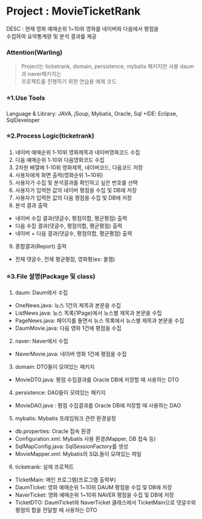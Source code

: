 # Project : MovieTicketRank
DESC : 현재 영화 예매순위 1~10위 영화를 네이버와 다음에서 평점을  
수집하여 요약통계량 및 분석 결과를 제공

### Attention(Warling)
  > Project는 ticketrank, domain, persistence, mybatis 패키지만 사용 daum과 naver패키지는  
  프로젝트를 진행하기 위한 연습용 예제 코드

### :star:1.Use Tools
Language & Library: JAVA, jSoup, Mybatis, Oracle, Sql
+IDE: Eclipse, SqlDeveloper

### :star:2.Process Logic(ticketrank)
1. 네이버 예매순위 1-10위 영화제목과 네이버영화코드 수집  
2. 다음 예매순위 1-10위 다음영화코드 수집  
3. 2차원 배열에 1-10위 영화제목, 네이버코드, 다음코드 저장  
4. 사용자에게 화면 출력(영화순위 1~10위)  
5. 사용자가 수집 및 분석결과를 확인하고 싶은 번호를 선택  
6. 사용자가 입력한 값의 네이버 평점을 수집 및 DB에 저장  
7. 사용자가 입력한 값의 다음 평점을 수집 및 DB에 저장  
8. 분석 결과 출력  
  - 네이버 수집 결과(댓글수, 평점의합, 평균평점) 출력  
  - 다음 수집 결과(댓글수, 평점의합, 평균평점) 출력  
  - 네이버 + 다음 결과(댓글수, 평점의합, 평균평점) 출력  
9. 종합결과(Report) 출력  
  - 전체 댓글수, 전체 평균평점, 영화평(ex: 꿀잼)  

### :star:3.File 설명(Package 및 class)
1. daum: Daum에서 수집
  + OneNews.java: 뉴스 1건의 제목과 본문을 수집
  + ListNews.java: 뉴스 목록(1Page)에서 뉴스별 제목과 본문을 수집
  + PageNews.java: 페이지를 돌면서 뉴스 목록에서 뉴스별 제목과 본문을 수집
  + DaumMovie.java: 다음 영화 1건에 평점을 수집
  
2. naver: Naver에서 수집
  + NaverMovie.java: 네이버 영화 1건에 평점을 수집
  
3. domain: DTO들이 모여있는 패키지
  + MovieDTO.java: 평점 수집결과를 Oracle DB에 저장할 때 사용하는 DTO
  
4. persistence: DAO들이 모여있는 패키지
  + MovieDAO.java : 평점 수집결과를 Oracle DB에 저장할 때 사용하는 DAO
  
5. mybatis: Mybatis 프레임워크 관련 환경설정
  + db.properties: Oracle 접속 환경
  + Configuration.xml: Mybatis 사용 환경(Mapper, DB 접속 등)
  + SqlMapConfig.java: SqlSessionFactory를 생성
  + MovieMapper.xml: Mybatis의 SQL들이 모여있는 파일
  
6. ticketrank: 실제 프로젝트
  + TicketMain: 메인 프로그램(프로그램 출력부)
  + DaumTicket: 영화 예매순위 1~10위 DAUM 평점을 수집 및 DB에 저장
  + NaverTicket: 영화 예매순위 1~10위 NAVER 평점을 수집 및 DB에 저장
  + TicketDTO: DaumTicket와 NaverTicket 클래스에서 TicketMain으로 댓글수와 평점의 합을 전달할 때 사용하는 DTO
  

